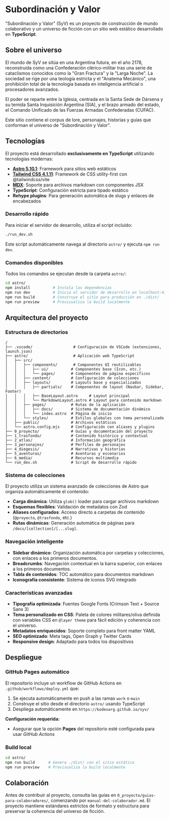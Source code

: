 # Subordinación y Valor

"Subordinación y Valor" (SyV) es un proyecto de construcción de mundo colaborativo y un universo de ficción con un sitio web estático desarrollado en **TypeScript**.

## Sobre el universo

El mundo de SyV se sitúa en una Argentina futura, en el año 2178, reconstruida como una Confederación clérico-militar tras una serie de cataclismos conocidos como la "Gran Fractura" y la "Larga Noche". La sociedad se rige por una teología estricta y el "Anatema Mecánico", una prohibición total de la tecnología basada en inteligencia artificial o procesadores avanzados.

El poder se reparte entre la Iglesia, centrada en la Santa Sede de Dársena y su temida Santa Inquisición Argentina (SIA), y el brazo armado del estado, el Comando Unificado de las Fuerzas Armadas Confederadas (CUFAC).

Este sitio contiene el corpus de lore, personajes, historias y guías que conforman el universo de "Subordinación y Valor".

## Tecnologías

El proyecto está desarrollado **exclusivamente en TypeScript** utilizando tecnologías modernas:

- **[Astro 5.10.1](https://astro.build)**: Framework para sitios web estáticos
- **[Tailwind CSS 4.1.11](https://tailwindcss.com)**: Framework de CSS utility-first con @tailwindcss/vite
- **[MDX](https://mdxjs.com)**: Soporte para archivos markdown con componentes JSX
- **TypeScript**: Configuración estricta para tipado estático
- **Rehype plugins**: Para generación automática de slugs y enlaces de encabezados

### Desarrollo rápido

Para iniciar el servidor de desarrollo, utiliza el script incluido:

```bash
./run_dev.sh
```

Este script automáticamente navega al directorio `astro/` y ejecuta `npm run dev`.

### Comandos disponibles

Todos los comandos se ejecutan desde la carpeta `astro/`:

```bash
cd astro/
npm install          # Instala las dependencias
npm run dev          # Inicia el servidor de desarrollo en localhost:4321
npm run build        # Construye el sitio para producción en ./dist/
npm run preview      # Previsualiza la build localmente
```

## Arquitectura del proyecto

### Estructura de directorios

```
/
├── .vscode/                  # Configuración de VSCode (extensiones, launch.json)
├── astro/                    # Aplicación web TypeScript
│   ├── src/
│   │   ├── components/       # Componentes UI reutilizables
│   │   │   ├── ui/          # Componentes base (Icon, etc.)
│   │   │   └── pages/       # Componentes de página específicos
│   │   ├── content/         # Configuración de colecciones
│   │   ├── layouts/         # Layouts base y especializados
│   │   │   ├── partials/    # Componentes de layout (Navbar, Sidebar, Footer)
│   │   │   ├── BaseLayout.astro     # Layout principal
│   │   │   └── MarkdownLayout.astro # Layout para contenido markdown
│   │   ├── pages/           # Rutas de la aplicación
│   │   │   ├── docs/        # Sistema de documentación dinámico
│   │   │   └── index.astro  # Página de inicio
│   │   └── styles/          # Estilos globales con tema personalizado
│   ├── public/              # Archivos estáticos
│   └── astro.config.mjs     # Configuración con aliases y plugins
├── 0_proyecto/              # Guías y documentación del proyecto
├── 1_trasfondo/             # Contenido histórico y contextual
├── 2_atlas/                 # Información geográfica
├── 3_personajes/            # Perfiles de personajes
├── 4_diegesis/              # Narrativas y historias
├── 5_aventuras/             # Aventuras y escenarios
├── 6_media/                 # Recursos multimedia
└── run_dev.sh               # Script de desarrollo rápido
```

### Sistema de colecciones

El proyecto utiliza un sistema avanzado de colecciones de Astro que organiza automáticamente el contenido:

- **Carga dinámica**: Utiliza `glob()` loader para cargar archivos markdown
- **Esquemas flexibles**: Validación de metadatos con Zod
- **Aliases configurados**: Acceso directo a carpetas de contenido (`@proyecto`, `@trasfondo`, etc.)
- **Rutas dinámicas**: Generación automática de páginas para `/docs/[collection]/[...slug]`.

### Navegación inteligente

- **Sidebar dinámico**: Organización automática por carpetas y colecciones, con enlaces a los primeros documentos.
- **Breadcrumbs**: Navegación contextual en la barra superior, con enlaces a los primeros documentos.
- **Tabla de contenidos**: TOC automático para documentos markdown
- **Iconografía consistente**: Sistema de iconos SVG integrado

### Características avanzadas

- **Tipografía optimizada**: Fuentes Google Fonts (Crimson Text + Source Sans 3)
- **Tema personalizado en CSS**: Paleta de colores militares/oliva definida con variables CSS en `@layer theme` para fácil edición y coherencia con el universo.
- **Metadatos enriquecidos**: Soporte completo para front matter YAML
- **SEO optimizado**: Meta tags, Open Graph y Twitter Cards
- **Responsive design**: Adaptado para todos los dispositivos

## Despliegue

### GitHub Pages automático

El repositorio incluye un workflow de GitHub Actions en `.github/workflows/deploy.yml` que:

1. Se ejecuta automáticamente en push a las ramas `work` o `main`
2. Construye el sitio desde el directorio `astro/` usando TypeScript
3. Despliega automáticamente en `https://kodexarg.github.io/syv/`

**Configuración requerida:**
- Asegurar que la opción **Pages** del repositorio esté configurada para usar *GitHub Actions*

### Build local

```bash
cd astro/
npm run build      # Genera ./dist/ con el sitio estático
npm run preview    # Previsualiza la build localmente
```

## Colaboración

Antes de contribuir al proyecto, consulta las guías en `0_proyecto/guias-para-colaboradores/`, comenzando por `manual-del-colaborador.md`. El proyecto mantiene estándares estrictos de formato y estructura para preservar la coherencia del universo de ficción.

